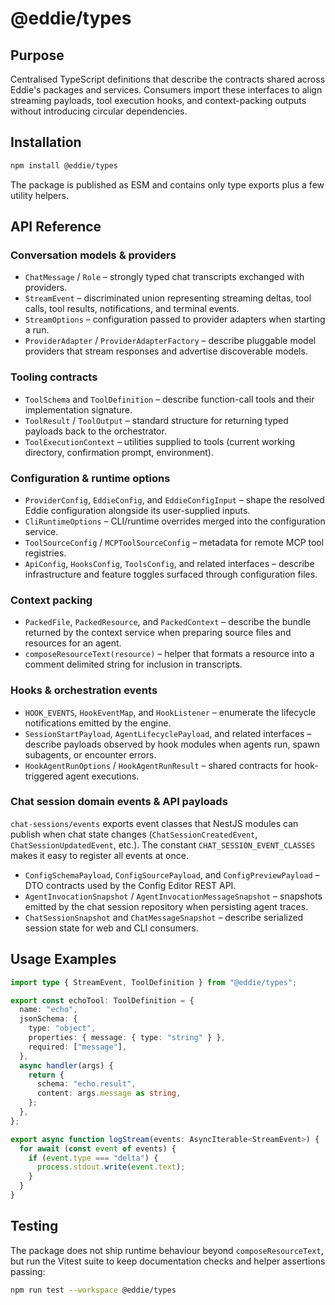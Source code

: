 # @eddie/types

## Purpose

Centralised TypeScript definitions that describe the contracts shared across Eddie's
packages and services. Consumers import these interfaces to align streaming payloads,
tool execution hooks, and context-packing outputs without introducing circular
dependencies.

## Installation

```bash
npm install @eddie/types
```

The package is published as ESM and contains only type exports plus a few utility helpers.

## API Reference

### Conversation models & providers

- `ChatMessage` / `Role` – strongly typed chat transcripts exchanged with providers.
- `StreamEvent` – discriminated union representing streaming deltas, tool calls, tool
  results, notifications, and terminal events.
- `StreamOptions` – configuration passed to provider adapters when starting a run.
- `ProviderAdapter` / `ProviderAdapterFactory` – describe pluggable model providers that
  stream responses and advertise discoverable models.

### Tooling contracts

- `ToolSchema` and `ToolDefinition` – describe function-call tools and their
  implementation signature.
- `ToolResult` / `ToolOutput` – standard structure for returning typed payloads back to the
  orchestrator.
- `ToolExecutionContext` – utilities supplied to tools (current working directory,
  confirmation prompt, environment).

### Configuration & runtime options

- `ProviderConfig`, `EddieConfig`, and `EddieConfigInput` – shape the resolved Eddie
  configuration alongside its user-supplied inputs.
- `CliRuntimeOptions` – CLI/runtime overrides merged into the configuration service.
- `ToolSourceConfig` / `MCPToolSourceConfig` – metadata for remote MCP tool registries.
- `ApiConfig`, `HooksConfig`, `ToolsConfig`, and related interfaces – describe
  infrastructure and feature toggles surfaced through configuration files.

### Context packing

- `PackedFile`, `PackedResource`, and `PackedContext` – describe the bundle returned by the
  context service when preparing source files and resources for an agent.
- `composeResourceText(resource)` – helper that formats a resource into a comment delimited
  string for inclusion in transcripts.

### Hooks & orchestration events

- `HOOK_EVENTS`, `HookEventMap`, and `HookListener` – enumerate the lifecycle notifications
  emitted by the engine.
- `SessionStartPayload`, `AgentLifecyclePayload`, and related interfaces – describe
  payloads observed by hook modules when agents run, spawn subagents, or encounter errors.
- `HookAgentRunOptions` / `HookAgentRunResult` – shared contracts for hook-triggered agent
  executions.

### Chat session domain events & API payloads

`chat-sessions/events` exports event classes that NestJS modules can publish when chat
state changes (`ChatSessionCreatedEvent`, `ChatSessionUpdatedEvent`, etc.). The constant
`CHAT_SESSION_EVENT_CLASSES` makes it easy to register all events at once.

- `ConfigSchemaPayload`, `ConfigSourcePayload`, and `ConfigPreviewPayload` – DTO contracts
  used by the Config Editor REST API.
- `AgentInvocationSnapshot` / `AgentInvocationMessageSnapshot` – snapshots emitted by the
  chat session repository when persisting agent traces.
- `ChatSessionSnapshot` and `ChatMessageSnapshot` – describe serialized session state for
  web and CLI consumers.

## Usage Examples

```ts
import type { StreamEvent, ToolDefinition } from "@eddie/types";

export const echoTool: ToolDefinition = {
  name: "echo",
  jsonSchema: {
    type: "object",
    properties: { message: { type: "string" } },
    required: ["message"],
  },
  async handler(args) {
    return {
      schema: "echo.result",
      content: args.message as string,
    };
  },
};

export async function logStream(events: AsyncIterable<StreamEvent>) {
  for await (const event of events) {
    if (event.type === "delta") {
      process.stdout.write(event.text);
    }
  }
}
```

## Testing

The package does not ship runtime behaviour beyond `composeResourceText`, but run the
Vitest suite to keep documentation checks and helper assertions passing:

```bash
npm run test --workspace @eddie/types
```
